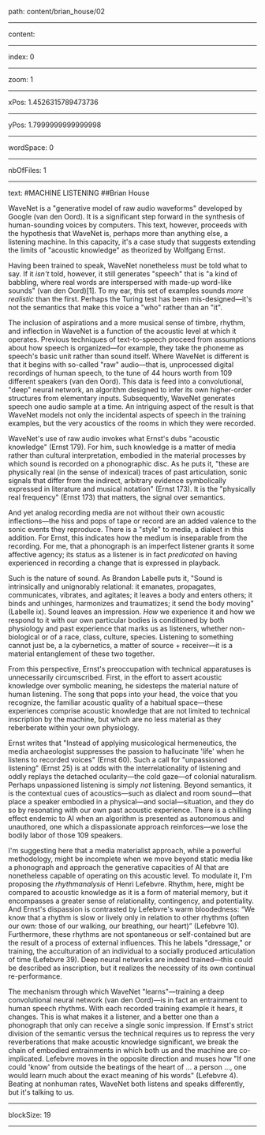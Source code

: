 path: content/brian_house/02

----

content: 

----

index: 0

----

zoom: 1

----

xPos: 1.4526315789473736

----

yPos: 1.7999999999999998

----

wordSpace: 0

----

nbOfFiles: 1

----

text: #MACHINE LISTENING
##Brian House

WaveNet is a "generative model of raw audio waveforms" developed by Google (van den Oord). It is a significant step forward in the synthesis of human-sounding voices by computers. This text, however, proceeds with the hypothesis that WaveNet is, perhaps more than anything else, a listening machine. In this capacity, it's a case study that suggests extending the limits of "acoustic knowledge" as theorized by Wolfgang Ernst.

Having been trained to speak, WaveNet nonetheless must be told what to say. If it _isn't_ told, however, it still generates "speech" that is "a kind of babbling, where real words are interspersed with made-up word-like sounds" (van den Oord)[1]. To my ear, this set of examples sounds _more realistic_ than the first. Perhaps the Turing test has been mis-designed&mdash;it's not the semantics that make this voice a "who" rather than an "it".

The inclusion of aspirations and a more musical sense of timbre, rhythm, and inflection in WaveNet is a function of the acoustic level at which it operates. Previous techniques of text-to-speech proceed from assumptions about how speech is organized&mdash;for example, they take the phoneme as speech's basic unit rather than sound itself. Where WaveNet is different is that it begins with so-called "raw" audio&mdash;that is, unprocessed digital recordings of human speech, to the tune of 44 hours worth from 109 different speakers (van den Oord). This data is feed into a convolutional, "deep" neural network, an algorithm designed to infer its own higher-order structures from elementary inputs. Subsequently, WaveNet generates speech one audio sample at a time. An intriguing aspect of the result is that WaveNet models not only the incidental aspects of speech in the training examples, but the very acoustics of the rooms in which they were recorded.

WaveNet's use of raw audio invokes what Ernst's dubs "acoustic knowledge" (Ernst 179). For him, such knowledge is a matter of media rather than cultural interpretation, embodied in the material processes by which sound is recorded on a phonographic disc. As he puts it, "these are physically real (in the sense of indexical) traces of past articulation, sonic signals that differ from the indirect, arbitrary evidence symbolically expressed in literature and musical notation" (Ernst 173). It is the "physically real frequency" (Ernst 173) that matters, the signal over semantics.

And yet analog recording media are not without their own acoustic inflections&mdash;the hiss and pops of tape or record are an added valence to the sonic events they reproduce. There is a "style" to media, a dialect in this addition. For Ernst, this indicates how the medium is inseparable from the recording. For me, that a phonograph is an imperfect listener grants it some affective agency; its status as a listener is in fact _predicated_ on having experienced in recording a change that is expressed in playback.

Such is the nature of sound. As Brandon Labelle puts it, "Sound is intrinsically and unignorably relational: it emanates, propagates, communicates, vibrates, and agitates; it leaves a body and enters others; it binds and unhinges, harmonizes and traumatizes; it send the body moving" (Labelle ix). Sound leaves an impression. _How_ we experience it and how we respond to it with our own particular bodies is conditioned by both physiology and past experience that marks us as listeners, whether non-biological or of a race, class, culture, species. Listening to something cannot just be, a la cybernetics, a matter of source + receiver&mdash;it is a material entanglement of these two together. 

From this perspective, Ernst's preoccupation with technical apparatuses is unnecessarily circumscribed. First, in the effort to assert acoustic knowledge over symbolic meaning, he sidesteps the material nature of human listening. The song that pops into your head, the voice that you recognize, the familiar acoustic quality of a habitual space&mdash;these experiences comprise acoustic knowledge that are not limited to technical inscription by the machine, but which are no less material as they reberberate within your own physiology. 

Ernst writes that "Instead of applying musicological hermeneutics, the media archaeologist suppresses the passion to hallucinate 'life' when he listens to recorded voices" (Ernst 60). Such a call for "unpassioned listening" (Ernst 25) is at odds with the interrelationality of listening and oddly replays the detached ocularity&mdash;the cold gaze&mdash;of colonial naturalism. Perhaps unpassioned listening is simply _not_ listening. Beyond semantics, it is the contextual cues of acoustics&mdash;such as dialect and room sound&mdash;that place a speaker embodied in a physical&mdash;and social&mdash;situation, and they do so by resonating with our own past acoustic experience. There is a chilling effect endemic to AI when an algorithm is presented as autonomous and unauthored, one which a dispassionate approach reinforces&mdash;we lose the bodily labor of those 109 speakers.

I'm suggesting here that a media materialist approach, while a powerful methodology, might be incomplete when we move beyond static media like a phonograph and approach the generative capacities of AI that are nonetheless capable of operating on this acoustic level. To modulate it, I'm proposing the _rhythmanalysis_ of Henri Lefebvre. Rhythm, here, might be compared to acoustic knowledge as it is a form of material memory, but it encompasses a greater sense of relationality, contingency, and potentiality. And Ernst's dispassion is contrasted by Lefebvre's warm bloodedness: “We know that a rhythm is slow or lively only in relation to other rhythms (often our own: those of our walking, our breathing, our heart)” (Lefebvre 10). Furthermore, these rhythms are not spontaneous or self-contained but are the result of a process of external influences. This he labels "dressage," or training, the acculturation of an individual to a socially produced articulation of time (Lefebvre 39). Deep neural networks are indeed trained&mdash;this could be described as inscription, but it realizes the necessity of its own continual re-performance.

The mechanism through which WaveNet "learns"&mdash;training a deep convolutional neural network (van den Oord)&mdash;is in fact an entrainment to human speech rhythms. With each recorded training example it hears, it changes. This is what makes it a listener, and a better one than a phonograph that only can receive a single sonic impression. If Ernst's strict division of the semantic versus the technical requires us to repress the very reverberations that make acoustic knowledge significant, we break the chain of embodied entrainments in which both us and the machine are co-implicated. Lefebvre moves in the opposite direction and muses how "If one could 'know' from outside the beatings of the heart of ... a person ..., one would learn much about the exact meaning of his words" (Lefebvre 4). Beating at nonhuman rates, WaveNet both listens and speaks differently, but it's talking to us.




----

blockSize: 19

----

